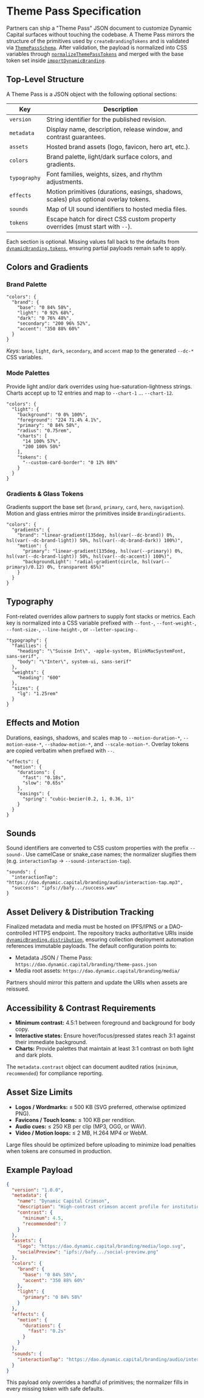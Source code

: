 # Theme Pass Specification

Partners can ship a "Theme Pass" JSON document to customize Dynamic Capital
surfaces without touching the codebase. A Theme Pass mirrors the structure of
the primitives used by `createBrandingTokens` and is validated via
[`ThemePassSchema`](../apps/web/resources/types/theme-pass.ts). After
validation, the payload is normalized into CSS variables through
[`normalizeThemePassTokens`](../apps/web/utils/theme-pass.ts) and merged with
the base token set inside
[`importDynamicBranding`](../apps/web/resources/dynamic-branding.config.ts).

## Top-Level Structure

A Theme Pass is a JSON object with the following optional sections:

| Key          | Description                                                                           |
| ------------ | ------------------------------------------------------------------------------------- |
| `version`    | String identifier for the published revision.                                         |
| `metadata`   | Display name, description, release window, and contrast guarantees.                   |
| `assets`     | Hosted brand assets (logo, favicon, hero art, etc.).                                  |
| `colors`     | Brand palette, light/dark surface colors, and gradients.                              |
| `typography` | Font families, weights, sizes, and rhythm adjustments.                                |
| `effects`    | Motion primitives (durations, easings, shadows, scales) plus optional overlay tokens. |
| `sounds`     | Map of UI sound identifiers to hosted media files.                                    |
| `tokens`     | Escape hatch for direct CSS custom property overrides (must start with `--`).         |

Each section is optional. Missing values fall back to the defaults from
[`dynamicBranding.tokens`](../apps/web/resources/dynamic-branding.config.ts),
ensuring partial payloads remain safe to apply.

## Colors and Gradients

### Brand Palette

```jsonc
"colors": {
  "brand": {
    "base": "0 84% 58%",
    "light": "0 92% 68%",
    "dark": "0 76% 48%",
    "secondary": "200 96% 52%",
    "accent": "350 88% 60%"
  }
}
```

_Keys:_ `base`, `light`, `dark`, `secondary`, and `accent` map to the generated
`--dc-*` CSS variables.

### Mode Palettes

Provide light and/or dark overrides using hue-saturation-lightness strings.
Charts accept up to 12 entries and map to `--chart-1` … `--chart-12`.

```jsonc
"colors": {
  "light": {
    "background": "0 0% 100%",
    "foreground": "224 71.4% 4.1%",
    "primary": "0 84% 58%",
    "radius": "0.75rem",
    "charts": [
      "14 100% 57%",
      "200 100% 50%"
    ],
    "tokens": {
      "--custom-card-border": "0 12% 80%"
    }
  }
}
```

### Gradients & Glass Tokens

Gradients support the base set (`brand`, `primary`, `card`, `hero`,
`navigation`). Motion and glass entries mirror the primitives inside
`BrandingGradients`.

```jsonc
"colors": {
  "gradients": {
    "brand": "linear-gradient(135deg, hsl(var(--dc-brand)) 0%, hsl(var(--dc-brand-light)) 50%, hsl(var(--dc-brand-dark)) 100%)",
    "motion": {
      "primary": "linear-gradient(135deg, hsl(var(--primary)) 0%, hsl(var(--dc-brand-light)) 50%, hsl(var(--dc-accent)) 100%)",
      "backgroundLight": "radial-gradient(circle, hsl(var(--primary)/0.12) 0%, transparent 65%)"
    }
  }
}
```

## Typography

Font-related overrides allow partners to supply font stacks or metrics. Each key
is normalized into a CSS variable prefixed with `--font-`, `--font-weight-`,
`--font-size-`, `--line-height-`, or `--letter-spacing-`.

```jsonc
"typography": {
  "families": {
    "heading": "\"Suisse Int\", -apple-system, BlinkMacSystemFont, sans-serif",
    "body": "\"Inter\", system-ui, sans-serif"
  },
  "weights": {
    "heading": "600"
  },
  "sizes": {
    "lg": "1.25rem"
  }
}
```

## Effects and Motion

Durations, easings, shadows, and scales map to `--motion-duration-*`,
`--motion-ease-*`, `--shadow-motion-*`, and `--scale-motion-*`. Overlay tokens
are copied verbatim when prefixed with `--`.

```jsonc
"effects": {
  "motion": {
    "durations": {
      "fast": "0.18s",
      "slow": "0.65s"
    },
    "easings": {
      "spring": "cubic-bezier(0.2, 1, 0.36, 1)"
    }
  }
}
```

## Sounds

Sound identifiers are converted to CSS custom properties with the prefix
`--sound-`. Use camelCase or snake_case names; the normalizer slugifies them
(e.g. `interactionTap` → `--sound-interaction-tap`).

```jsonc
"sounds": {
  "interactionTap": "https://dao.dynamic.capital/branding/audio/interaction-tap.mp3",
  "success": "ipfs://bafy.../success.wav"
}
```

## Asset Delivery & Distribution Tracking

Finalized metadata and media must be hosted on IPFS/IPNS or a DAO-controlled
HTTPS endpoint. The repository tracks authoritative URIs inside
[`dynamicBranding.distribution`](../apps/web/resources/dynamic-branding.config.ts),
ensuring collection deployment automation references immutable payloads. The
default configuration points to:

- Metadata JSON / Theme Pass:
  `https://dao.dynamic.capital/branding/theme-pass.json`
- Media root assets: `https://dao.dynamic.capital/branding/media/`

Partners should mirror this pattern and update the URIs when assets are
reissued.

## Accessibility & Contrast Requirements

- **Minimum contrast:** 4.5:1 between foreground and background for body copy.
- **Interactive states:** Ensure hover/focus/pressed states reach 3:1 against
  their immediate background.
- **Charts:** Provide palettes that maintain at least 3:1 contrast on both light
  and dark plots.

The `metadata.contrast` object can document audited ratios (`minimum`,
`recommended`) for compliance reporting.

## Asset Size Limits

- **Logos / Wordmarks:** ≤ 500 KB (SVG preferred, otherwise optimized PNG).
- **Favicons / Touch Icons:** ≤ 100 KB per rendition.
- **Audio cues:** ≤ 250 KB per clip (MP3, OGG, or WAV).
- **Video / Motion loops:** ≤ 2 MB, H.264 MP4 or WebM.

Large files should be optimized before uploading to minimize load penalties when
tokens are consumed in production.

## Example Payload

```json
{
  "version": "1.0.0",
  "metadata": {
    "name": "Dynamic Capital Crimson",
    "description": "High-contrast crimson accent profile for institutional decks",
    "contrast": {
      "minimum": 4.5,
      "recommended": 7
    }
  },
  "assets": {
    "logo": "https://dao.dynamic.capital/branding/media/logo.svg",
    "socialPreview": "ipfs://bafy.../social-preview.png"
  },
  "colors": {
    "brand": {
      "base": "0 84% 58%",
      "accent": "350 88% 60%"
    },
    "light": {
      "primary": "0 84% 58%"
    }
  },
  "effects": {
    "motion": {
      "durations": {
        "fast": "0.2s"
      }
    }
  },
  "sounds": {
    "interactionTap": "https://dao.dynamic.capital/branding/audio/interaction-tap.mp3"
  }
}
```

This payload only overrides a handful of primitives; the normalizer fills in
every missing token with safe defaults.
